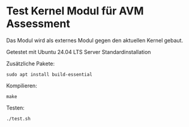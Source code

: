 # Test Kernel Modul für AVM Assessment

Das Modul wird als externes Modul gegen den aktuellen Kernel gebaut.

Getestet mit Ubuntu 24.04 LTS Server Standardinstallation

Zusätzliche Pakete:

`sudo apt install build-essential`

Kompilieren:

`make`

Testen:

`./test.sh`
